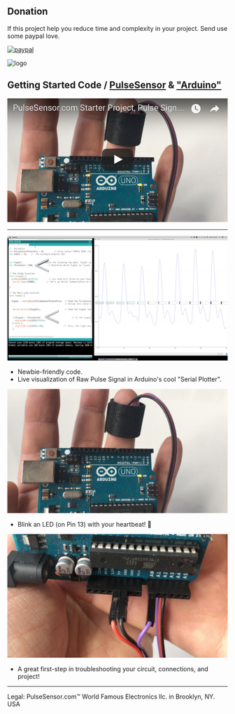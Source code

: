 ## Donation
If this project help you reduce time and complexity in your project.  Send use some paypal love. 

[![paypal](https://www.paypalobjects.com/en_US/i/btn/btn_donateCC_LG.gif)](https://www.paypal.com/cgi-bin/webscr?cmd=_s-xclick&hosted_button_id=A8YE92K9QM7NA)

![logo](https://avatars0.githubusercontent.com/u/7002937?v=3&s=200)

## Getting Started Code / <a href="http://www.pulsesensor.com">PulseSensor</a>  & <a href="http://arduino.cc/"> "Arduino"</a>

[![Alt text](video-play.png)](https://www.youtube.com/watch?v=82T_zBZQkOE)


---------------------------------------------------------------------------------
![ScreenShot](screenshot-threshold-arrows.png)
* Newbie-friendly code.   
* Live visualization of Raw Pulse Signal in Arduino's cool "Serial Plotter".


![Arduino PulseSensor](Arduino-LEDonPin13-PulseSensor-Pic.jpg)
* Blink an LED (on Pin 13) with your heartbeat!  💓


![Arduino PulseSensor](connections.png)
* A great first-step in troubleshooting your circuit, connections, and project!



--------------------------------------------------------
Legal:  PulseSensor.com™ World Famous Electronics llc. in Brooklyn, NY. USA
